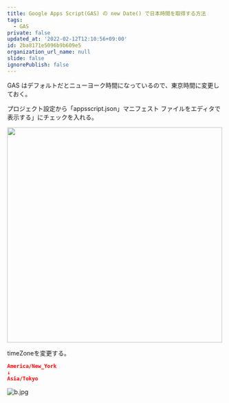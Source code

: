 ```yaml
---
title: Google Apps Script(GAS) の new Date() で日本時間を取得する方法
tags:
  - GAS
private: false
updated_at: '2022-02-12T12:10:56+09:00'
id: 2ba8171e5096b9b609e5
organization_url_name: null
slide: false
ignorePublish: false
---
```

GAS はデフォルトだとニューヨーク時間になっているので、東京時間に変更しておく。

プロジェクト設定から「appsscript.json」マニフェスト ファイルをエディタで表示する」にチェックを入れる。

<img src="https://qiita-image-store.s3.ap-northeast-1.amazonaws.com/0/59081/77783721-5490-4757-9346-4df467084814.jpeg" width=500>

timeZoneを変更する。

```:appsscript.json
America/New_York
↓
Asia/Tokyo
```

![b.jpg](https://qiita-image-store.s3.ap-northeast-1.amazonaws.com/0/59081/2699fd40-4d03-587c-0cc5-28058e3d134a.jpeg)
